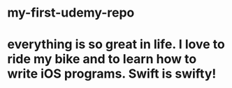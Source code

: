 # my-first-udemy-repo

# everything is so great in life. I love to ride my bike and to learn how to write iOS programs. Swift is swifty!
